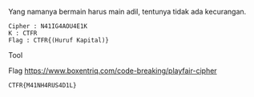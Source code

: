 Yang namanya bermain harus main adil, tentunya tidak ada kecurangan.

```
Cipher : N41IG4AOU4E1K
K : CTFR
Flag : CTFR{(Huruf Kapital)}
```

Tool

Flag
https://www.boxentriq.com/code-breaking/playfair-cipher


```
CTFR{M41NH4RUS4D1L}
```